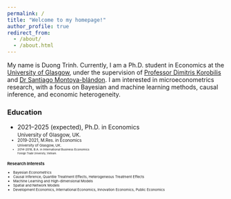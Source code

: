 ```yaml
---
permalink: /
title: "Welcome to my homepage!"
author_profile: true
redirect_from: 
  - /about/
  - /about.html
---
```


My name is Duong Trinh. Currently, I am a Ph.D. student in Economics at the [University of Glasgow](https://www.gla.ac.uk/postgraduate/research/economics/), under the supervision of [Professor Dimitris Korobilis](https://sites.google.com/site/dimitriskorobilis/) and [Dr Santiago Montoya-blándon](https://www.gla.ac.uk/schools/business/staff/santiagomontoyablandon/). I am interested in microeconometrics research, with a focus on Bayesian and machine learning methods, causal inference, and economic heterogeneity.

### Education
* 2021–2025 (expected), Ph.D. in Economics  
  <small> University of Glasgow, UK. <small>
* 2019-2021, M.Res. in Economics  
  <small> University of Glasgow, UK. <small>
* 2014-2018, B.A. in International Business Economics  
  <small> Foreign Trade University, Vietnam. <small>

### Research Interests
* Bayesian Econometrics
* Causal Inference, Quantile Treatment Effects, Heterogeneous Treatment Effects
* Machine Learning and High-dimensional Models
* Spatial and Network Models
* Development Economics, International Economics, Innovation Economics, Public Economics